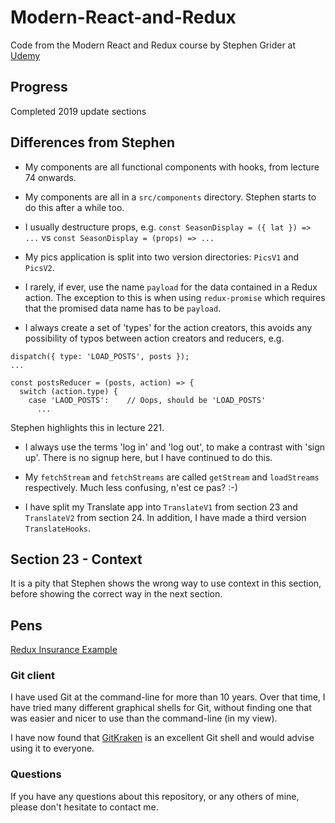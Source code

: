 # Modern-React-and-Redux

Code from the Modern React and Redux course by Stephen Grider at
[Udemy](https://www.udemy.com/course/react-redux)

## Progress

  Completed 2019 update sections

## Differences from Stephen

* My components are all functional components with hooks, from lecture 74 onwards.

* My components are all in a `src/components` directory. Stephen starts to do 
  this after a while too.

* I usually destructure props, e.g. `const SeasonDisplay = ({ lat }) => ...`
  vs `const SeasonDisplay = (props) => ...`

* My pics application is split into two version directories: `PicsV1` and `PicsV2`.

* I rarely, if ever, use the name `payload` for the data contained in a Redux action.
  The exception to this is when using `redux-promise` which requires that 
  the promised data name has to be `payload`.

* I always create a set of 'types' for the action creators, this avoids any 
  possibility of typos between action creators and reducers, e.g.

``` 
dispatch({ type: 'LOAD_POSTS', posts });
...

const postsReducer = (posts, action) => {
  switch (action.type) {
    case 'LAOD_POSTS':    // Oops, should be 'LOAD_POSTS'
      ...
```
  Stephen highlights this in lecture 221.

* I always use the terms 'log in' and 'log out', to make a contrast with 'sign up'.
  There is no signup here, but I have continued to do this.

* My `fetchStream` and `fetchStreams` are called `getStream` and `loadStreams`
  respectively. Much less confusing, n'est ce pas? :-)

* I have split my Translate app into `TranslateV1` from section 23 and 
  `TranslateV2` from section 24. In addition, I have made a third version `TranslateHooks`.

## Section 23 - Context

It is a pity that Stephen shows the wrong way to use context in this section,
before showing the correct way in the next section.

## Pens

[Redux Insurance Example](https://codepen.io/juliannicholls/pen/dyyjVyJ)

### Git client

I have used Git at the command-line for more than 10 years. Over that time, I have tried
many different graphical shells for Git, without finding one that was easier
and nicer to use than the command-line (in my view).

I have now found that [GitKraken](https://www.gitkraken.com) is an excellent
Git shell and would advise using it to everyone.

### Questions

If you have any questions about this repository, or any others of mine, please
don't hesitate to contact me.
